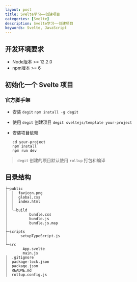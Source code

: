 ```yaml
---
layout: post
title: Svelte学习——创建项目
categories: [Svelte]
description: Svelte学习——创建项目
keywords: Svelte, JavaScript
---
```



## 开发环境要求

* Node版本 >= 12.2.0
* npm版本 >= 6

## 初始化一个 Svelte 项目

### 官方脚手架

* 安装 `degit`
  `npm install -g degit`

* 使用 `degit` 创建项目
  `degit sveltejs/template your-project`

* 安装项目依赖
  ```
  cd your-project
  npm install
  npm run dev
  ```

> `degit` 创建的项目默认使用 `rollup` 打包和编译

## 目录结构

```
├─public
│  │  favicon.png
│  │  global.css
│  │  index.html
│  │  
│  └─build
│          bundle.css
│          bundle.js
│          bundle.js.map
│          
├─scripts
│      setupTypeScript.js
│      
└─src
        App.svelte
        main.js
│  .gitignore
│  package-lock.json
│  package.json
│  README.md
│  rollup.config.js
```